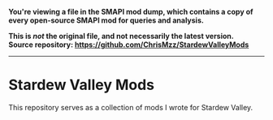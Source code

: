 **You're viewing a file in the SMAPI mod dump, which contains a copy of every open-source SMAPI mod
for queries and analysis.**

**This is _not_ the original file, and not necessarily the latest version.**  
**Source repository: https://github.com/ChrisMzz/StardewValleyMods**

----

# Stardew Valley Mods

This repository serves as a collection of mods I wrote for Stardew Valley. 
